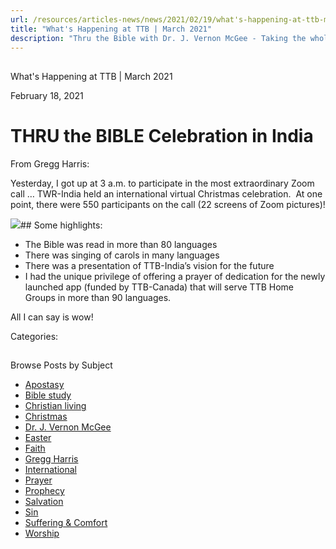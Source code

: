 ```yaml
---
url: /resources/articles-news/news/2021/02/19/what's-happening-at-ttb-march-2021
title: "What's Happening at TTB | March 2021"
description: "Thru the Bible with Dr. J. Vernon McGee - Taking the whole Word to the whole world"
---
```







## 
 What's Happening at TTB | March 2021


February 18, 2021
![]()




# THRU the BIBLE Celebration in India

From Gregg Harris:  

Yesterday, I got up at 3 a.m. to participate in the most extraordinary Zoom call … TWR-India held an international virtual Christmas celebration.  At one point, there were 550 participants on the call (22 screens of Zoom pictures)! 

![](/images/default-source/features-and-news/celebration-in-india117c380c-e5af-48e2-83b9-6d9619f26957.jpg?sfvrsn=b8b11f16_1)## Some highlights:

* The Bible was read in more than 80 languages
* There was singing of carols in many languages
* There was a presentation of TTB-India’s vision for the future
* I had the unique privilege of offering a prayer of dedication for the newly launched app (funded by TTB-Canada) that will serve TTB Home Groups in more than 90 languages.

All I can say is wow! 



Categories: 









## 
 Browse Posts by Subject


* [Apostasy](/resources/articles-news/-in-tags/tags/Apostasy)
* [Bible study](/resources/articles-news/-in-tags/tags/Bible-study)
* [Christian living](/resources/articles-news/-in-tags/tags/Christian-living)
* [Christmas](/resources/articles-news/-in-tags/tags/Christmas)
* [Dr. J. Vernon McGee](/resources/articles-news/-in-tags/tags/Dr-J-Vernon-McGee)
* [Easter](/resources/articles-news/-in-tags/tags/easter)
* [Faith](/resources/articles-news/-in-tags/tags/Faith)
* [Gregg Harris](/resources/articles-news/-in-tags/tags/Gregg-Harris)
* [International](/resources/articles-news/-in-tags/tags/International)
* [Prayer](/resources/articles-news/-in-tags/tags/prayer)
* [Prophecy](/resources/articles-news/-in-tags/tags/Prophecy)
* [Salvation](/resources/articles-news/-in-tags/tags/Salvation)
* [Sin](/resources/articles-news/-in-tags/tags/sin)
* [Suffering & Comfort](/resources/articles-news/-in-tags/tags/Suffering-Comfort)
* [Worship](/resources/articles-news/-in-tags/tags/worship)






